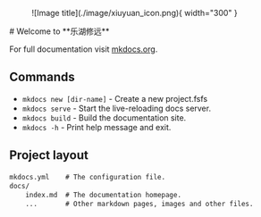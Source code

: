 <figure markdown>
  ![Image title](./image/xiuyuan_icon.png){ width="300" }
</figure>
<!-- <figure markdown>
  <img src="./image/lehu_icon.png" alt="Another Image title" style="width:300px; display:inline-block;margin-right:50px;">
  <img src="./image/xiuyuan_icon.png" alt="Image title" style="width:300px; display:inline-block;">
</figure> -->
# Welcome to **乐湖修远**

For full documentation visit [mkdocs.org](https://www.mkdocs.org).

## Commands

* `mkdocs new [dir-name]` - Create a new project.fsfs
* `mkdocs serve` - Start the live-reloading docs server.
* `mkdocs build` - Build the documentation site.
* `mkdocs -h` - Print help message and exit.

## Project layout

    mkdocs.yml    # The configuration file.
    docs/
        index.md  # The documentation homepage.
        ...       # Other markdown pages, images and other files.
